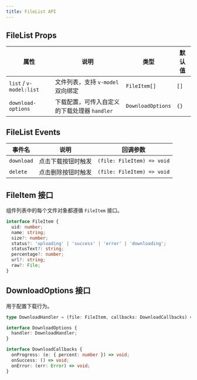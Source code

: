 ```yaml
---
title: FileList API
---
```


## FileList Props

| 属性 | 说明 | 类型 | 默认值 |
| --- | --- | --- | --- |
| `list` / `v-model:list` | 文件列表，支持 `v-model` 双向绑定 | `FileItem[]` | `[]` |
| `download-options` | 下载配置，可传入自定义的下载处理器 `handler` | `DownloadOptions` | `{}` |

## FileList Events

| 事件名 | 说明 | 回调参数 |
| --- | --- | --- |
| `download` | 点击下载按钮时触发 | `(file: FileItem) => void` |
| `delete` | 点击删除按钮时触发 | `(file: FileItem) => void` |

## FileItem 接口

组件列表中的每个文件对象都遵循 `FileItem` 接口。

```typescript
interface FileItem {
  uid: number;
  name: string;
  size?: number;
  status?: 'uploading' | 'success' | 'error' | 'downloading';
  statusText?: string;
  percentage?: number;
  url?: string;
  raw?: File;
}
```

## DownloadOptions 接口

用于配置下载行为。

```typescript
type DownloadHandler = (file: FileItem, callbacks: DownloadCallbacks) => void;

interface DownloadOptions {
  handler: DownloadHandler;
}

interface DownloadCallbacks {
  onProgress: (e: { percent: number }) => void;
  onSuccess: () => void;
  onError: (err: Error) => void;
}
```
